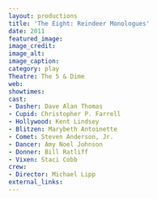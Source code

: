 ```yaml
---
layout: productions
title: 'The Eight: Reindeer Monologues'
date: 2011
featured_image:
image_credit:
image_alt:
image_caption:
category: play
Theatre: The 5 & Dime
web:
showtimes:
cast:
- Dasher: Dave Alan Thomas
- Cupid: Christopher P. Farrell
- Hollywood: Kent Lindsey
- Blitzen: Marybeth Antoinette
- Comet: Steven Anderson, Jr.
- Dancer: Amy Noel Johnson
- Donner: Bill Ratliff
- Vixen: Staci Cobb
crew:
- Director: Michael Lipp
external_links:
---
```

